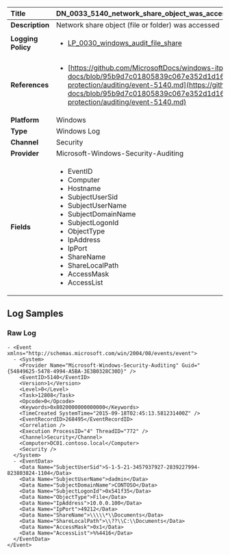 | Title              | DN_0033_5140_network_share_object_was_accessed       |
|:-------------------|:------------------|
| **Description**    | Network share object (file or folder) was accessed |
| **Logging Policy** | <ul><li>[LP_0030_windows_audit_file_share](../Logging_Policies/LP_0030_windows_audit_file_share.md)</li></ul> |
| **References**     | <ul><li>[https://github.com/MicrosoftDocs/windows-itpro-docs/blob/95b9d7c01805839c067e352d1d16702604b15f11/windows/security/threat-protection/auditing/event-5140.md](https://github.com/MicrosoftDocs/windows-itpro-docs/blob/95b9d7c01805839c067e352d1d16702604b15f11/windows/security/threat-protection/auditing/event-5140.md)</li></ul> |
| **Platform**       | Windows    |
| **Type**           | Windows Log        |
| **Channel**        | Security     |
| **Provider**       | Microsoft-Windows-Security-Auditing    |
| **Fields**         | <ul><li>EventID</li><li>Computer</li><li>Hostname</li><li>SubjectUserSid</li><li>SubjectUserName</li><li>SubjectDomainName</li><li>SubjectLogonId</li><li>ObjectType</li><li>IpAddress</li><li>IpPort</li><li>ShareName</li><li>ShareLocalPath</li><li>AccessMask</li><li>AccessList</li></ul> |


## Log Samples

### Raw Log

```
- <Event xmlns="http://schemas.microsoft.com/win/2004/08/events/event">
  - <System>
    <Provider Name="Microsoft-Windows-Security-Auditing" Guid="{54849625-5478-4994-A5BA-3E3B0328C30D}" /> 
    <EventID>5140</EventID> 
    <Version>1</Version> 
    <Level>0</Level> 
    <Task>12808</Task> 
    <Opcode>0</Opcode> 
    <Keywords>0x8020000000000000</Keywords> 
    <TimeCreated SystemTime="2015-09-18T02:45:13.581231400Z" /> 
    <EventRecordID>268495</EventRecordID> 
    <Correlation /> 
    <Execution ProcessID="4" ThreadID="772" /> 
    <Channel>Security</Channel> 
    <Computer>DC01.contoso.local</Computer> 
    <Security /> 
  </System>
  - <EventData>
    <Data Name="SubjectUserSid">S-1-5-21-3457937927-2839227994-823803824-1104</Data> 
    <Data Name="SubjectUserName">dadmin</Data> 
    <Data Name="SubjectDomainName">CONTOSO</Data> 
    <Data Name="SubjectLogonId">0x541f35</Data> 
    <Data Name="ObjectType">File</Data> 
    <Data Name="IpAddress">10.0.0.100</Data> 
    <Data Name="IpPort">49212</Data> 
    <Data Name="ShareName">\\\\\*\\Documents</Data> 
    <Data Name="ShareLocalPath">\\??\\C:\\Documents</Data> 
    <Data Name="AccessMask">0x1</Data> 
    <Data Name="AccessList">%%4416</Data> 
  </EventData>
</Event>

```




